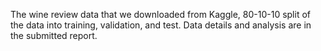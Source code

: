 The wine review data that we downloaded from Kaggle, 80-10-10 split of the data into training, validation, and test. Data details and analysis are in the submitted report.
